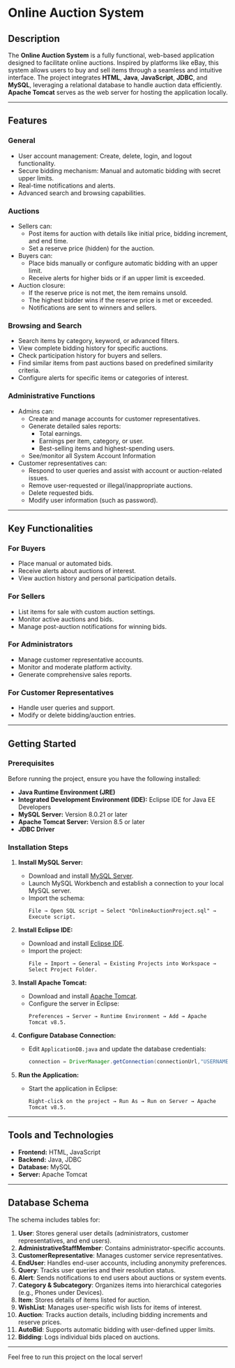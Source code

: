 # Online Auction System

## Description
The **Online Auction System** is a fully functional, web-based application designed to facilitate online auctions. Inspired by platforms like eBay, this system allows users to buy and sell items through a seamless and intuitive interface. The project integrates **HTML**, **Java**, **JavaScript**, **JDBC**, and **MySQL**, leveraging a relational database to handle auction data efficiently. **Apache Tomcat** serves as the web server for hosting the application locally.

---

## Features

### General
- User account management: Create, delete, login, and logout functionality.
- Secure bidding mechanism: Manual and automatic bidding with secret upper limits.
- Real-time notifications and alerts.
- Advanced search and browsing capabilities.

### Auctions
- Sellers can:
  - Post items for auction with details like initial price, bidding increment, and end time.
  - Set a reserve price (hidden) for the auction.
- Buyers can:
  - Place bids manually or configure automatic bidding with an upper limit.
  - Receive alerts for higher bids or if an upper limit is exceeded.
- Auction closure:
  - If the reserve price is not met, the item remains unsold.
  - The highest bidder wins if the reserve price is met or exceeded.
  - Notifications are sent to winners and sellers.

### Browsing and Search
- Search items by category, keyword, or advanced filters.
- View complete bidding history for specific auctions.
- Check participation history for buyers and sellers.
- Find similar items from past auctions based on predefined similarity criteria.
- Configure alerts for specific items or categories of interest.

### Administrative Functions
- Admins can:
  - Create and manage accounts for customer representatives.
  - Generate detailed sales reports:
    - Total earnings.
    - Earnings per item, category, or user.
    - Best-selling items and highest-spending users.
  - See/monitor all System Account Information
- Customer representatives can:
  - Respond to user queries and assist with account or auction-related issues.
  - Remove user-requested or illegal/inappropriate auctions.
  - Delete requested bids. 
  - Modify user information (such as password). 



---

## Key Functionalities
### For Buyers
- Place manual or automated bids.
- Receive alerts about auctions of interest.
- View auction history and personal participation details.

### For Sellers
- List items for sale with custom auction settings.
- Monitor active auctions and bids.
- Manage post-auction notifications for winning bids.

### For Administrators
- Manage customer representative accounts.
- Monitor and moderate platform activity.
- Generate comprehensive sales reports.

### For Customer Representatives
- Handle user queries and support.
- Modify or delete bidding/auction entries.

---

## Getting Started

### Prerequisites
Before running the project, ensure you have the following installed:
- **Java Runtime Environment (JRE)**
- **Integrated Development Environment (IDE):** Eclipse IDE for Java EE Developers
- **MySQL Server:** Version 8.0.21 or later
- **Apache Tomcat Server:** Version 8.5 or later
- **JDBC Driver**

### Installation Steps
1. **Install MySQL Server:**
   - Download and install [MySQL Server](https://dev.mysql.com/downloads/mysql/).
   - Launch MySQL Workbench and establish a connection to your local MySQL server.
   - Import the schema:
     ```plaintext
     File → Open SQL script → Select "OnlineAuctionProject.sql" → Execute script.
     ```

2. **Install Eclipse IDE:**
   - Download and install [Eclipse IDE](https://eclipse.org/downloads/eclipse-packages/).
   - Import the project:
     ```plaintext
     File → Import → General → Existing Projects into Workspace → Select Project Folder.
     ```

3. **Install Apache Tomcat:**
   - Download and install [Apache Tomcat](https://tomcat.apache.org/download-80.cgi).
   - Configure the server in Eclipse:
     ```plaintext
     Preferences → Server → Runtime Environment → Add → Apache Tomcat v8.5.
     ```

4. **Configure Database Connection:**
   - Edit `ApplicationDB.java` and update the database credentials:
     ```java
     connection = DriverManager.getConnection(connectionUrl,"USERNAME", "PASSWORD"); // Edit the USERNAME and PASSWORD to match the database crendentials 
     ```

5. **Run the Application:**
   - Start the application in Eclipse:
     ```plaintext
     Right-click on the project → Run As → Run on Server → Apache Tomcat v8.5.
     ```
---

## Tools and Technologies
- **Frontend:** HTML, JavaScript
- **Backend:** Java, JDBC
- **Database:** MySQL
- **Server:** Apache Tomcat

---

## Database Schema
The schema includes tables for:
1. **User**: Stores general user details (administrators, customer representatives, and end users).
2. **AdministrativeStaffMember**: Contains administrator-specific accounts.
3. **CustomerRepresentative**: Manages customer service representatives.
4. **EndUser**: Handles end-user accounts, including anonymity preferences.
5. **Query**: Tracks user queries and their resolution status.
6. **Alert**: Sends notifications to end users about auctions or system events.
7. **Category & Subcategory**: Organizes items into hierarchical categories (e.g., Phones under Devices).
8. **Item**: Stores details of items listed for auction.
9. **WishList**: Manages user-specific wish lists for items of interest.
10. **Auction**: Tracks auction details, including bidding increments and reserve prices.
11. **AutoBid**: Supports automatic bidding with user-defined upper limits.
12. **Bidding**: Logs individual bids placed on auctions.

---

Feel free to run this project on the local server!
